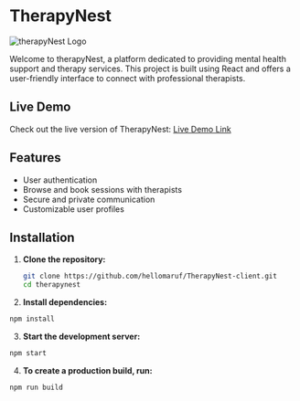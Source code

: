 # TherapyNest

![therapyNest Logo](https://i.ibb.co/CWVXdkF/logo.png)

Welcome to therapyNest, a platform dedicated to providing mental health support and therapy services. This project is built using React and offers a user-friendly interface to connect with professional therapists.

## Live Demo

Check out the live version of TherapyNest: [Live Demo Link](https://therapy-nest-client.vercel.app/)

## Features

- User authentication
- Browse and book sessions with therapists
- Secure and private communication
- Customizable user profiles

## Installation

1. **Clone the repository:**

   ```bash
   git clone https://github.com/hellomaruf/TherapyNest-client.git
   cd therapynest

   ```

2. **Install dependencies:**

```bash
npm install
```

3. **Start the development server:**

```bash
npm start
```

4. **To create a production build, run:**

```bash
npm run build
```
